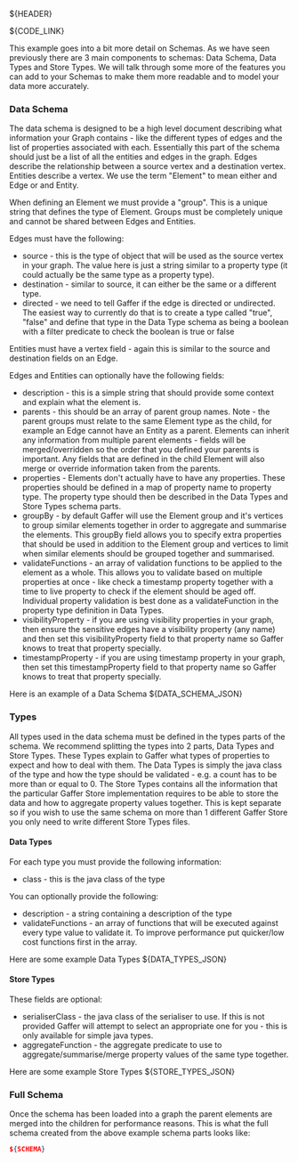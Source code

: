 ${HEADER}

${CODE_LINK}

This example goes into a bit more detail on Schemas. As we have seen previously there are 3 main components to schemas: Data Schema, Data Types and Store Types. We will talk through some more of the features you can add to your Schemas to make them more readable and to model your data more accurately.


### Data Schema
The data schema is designed to be a high level document describing what information your Graph contains - like the different types of edges and the list of properties associated with each. Essentially this part of the schema should just be a list of all the entities and edges in the graph. Edges describe the relationship between a source vertex and a destination vertex. Entities describe a vertex. We use the term "Element" to mean either and Edge or and Entity.

When defining an Element we must provide a "group". This is a unique string that defines the type of Element. Groups must be completely unique and cannot be shared between Edges and Entities.

Edges must have the following:
- source - this is the type of object that will be used as the source vertex in your graph. The value here is just a string similar to a property type (it could actually be the same type as a property type).
- destination - similar to source, it can either be the same or a different type.
- directed - we need to tell Gaffer if the edge is directed or undirected. The easiest way to currently do that is to create a type called "true", "false" and define that type in the Data Type schema as being a boolean with a filter predicate to check the boolean is true or false

Entities must have a vertex field - again this is similar to the source and destination fields on an Edge.


Edges and Entities can optionally have the following fields:
- description - this is a simple string that should provide some context and explain what the element is.
- parents - this should be an array of parent group names. Note - the parent groups must relate to the same Element type as the child, for example an Edge cannot have an Entity as a parent. Elements can inherit any information from multiple parent elements - fields will be merged/overridden so the order that you defined your parents is important. Any fields that are defined in the child Element will also merge or override information taken from the parents.
- properties - Elements don't actually have to have any properties. These properties should be defined in a map of property name to property type. The property type should then be described in the Data Types and Store Types schema parts.
- groupBy - by default Gaffer will use the Element group and it's vertices to group similar elements together in order to aggregate and summarise the elements. This groupBy field allows you to specify extra properties that should be used in addition to the Element group and vertices to limit when similar elements should be grouped together and summarised.
- validateFunctions - an array of validation functions to be applied to the element as a whole. This allows you to validate based on multiple properties at once - like check a timestamp property together with a time to live property to check if the element should be aged off. Individual property validation is best done as a validateFunction in the property type definition in Data Types.
- visibilityProperty - if you are using visibility properties in your graph, then ensure the sensitive edges have a visibility property (any name) and then set this visibilityProperty field to that property name so Gaffer knows to treat that property specially.
- timestampProperty - if you are using timestamp property in your graph, then set this timestampProperty field to that property name so Gaffer knows to treat that property specially.

Here is an example of a Data Schema
${DATA_SCHEMA_JSON}


### Types
All types used in the data schema must be defined in the types parts of the schema. We recommend splitting the types into 2 parts, Data Types and Store Types. These Types explain to Gaffer what types of properties to expect and how to deal with them.
The Data Types is simply the java class of the type and how the type should be validated - e.g. a count has to be more than or equal to 0.
The Store Types contains all the information that the particular Gaffer Store implementation requires to be able to store the data and how to aggregate property values together. This is kept separate so if you wish to use the same schema on more than 1 different Gaffer Store you only need to write different Store Types files.


#### Data Types
For each type you must provide the following information:

- class - this is the java class of the type

You can optionally provide the following:

- description - a string containing a description of the type
- validateFunctions - an array of functions that will be executed against every type value to validate it. To improve performance put quicker/low cost functions first in the array.

Here are some example Data Types
${DATA_TYPES_JSON}

#### Store Types
These fields are optional:

- serialiserClass - the java class of the serialiser to use. If this is not provided Gaffer will attempt to select an appropriate one for you - this is only available for simple java types.
- aggregateFunction - the aggregate predicate to use to aggregate/summarise/merge property values of the same type together.

Here are some example Store Types
${STORE_TYPES_JSON}


### Full Schema
Once the schema has been loaded into a graph the parent elements are merged into the children for performance reasons. This is what the full schema created from the above example schema parts looks like:

```json
${SCHEMA}
```
